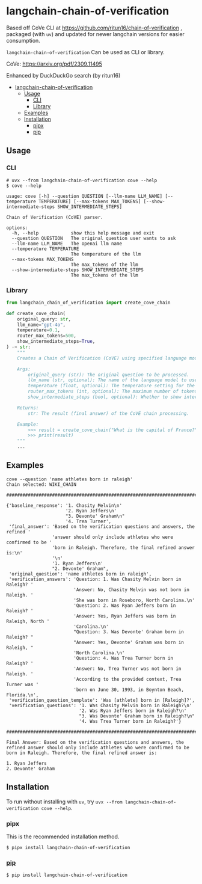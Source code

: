 # langchain-chain-of-verification 

Based off CoVe CLI at https://github.com/ritun16/chain-of-verification , packaged (with `uv`) and updated for newer langchain versions for easier consumption.

`langchain-chain-of-verification` Can be used as CLI or library.

CoVe: https://arxiv.org/pdf/2309.11495

Enhanced by DuckDuckGo search (by ritun16)

- [langchain-chain-of-verification](#langchain-chain-of-verification)
  - [Usage](#usage)
    - [CLI](#cli)
    - [Library](#library)
  - [Examples](#examples)
  - [Installation](#installation)
    - [pipx](#pipx)
    - [pip](#pip)

## Usage


### CLI

```plain
# uvx --from langchain-chain-of-verification cove --help
$ cove --help

usage: cove [-h] --question QUESTION [--llm-name LLM_NAME] [--temperature TEMPERATURE] [--max-tokens MAX_TOKENS] [--show-intermediate-steps SHOW_INTERMEDIATE_STEPS]

Chain of Verification (CoVE) parser.

options:
  -h, --help            show this help message and exit
  --question QUESTION   The original question user wants to ask
  --llm-name LLM_NAME   The openai llm name
  --temperature TEMPERATURE
                        The temperature of the llm
  --max-tokens MAX_TOKENS
                        The max_tokens of the llm
  --show-intermediate-steps SHOW_INTERMEDIATE_STEPS
                        The max_tokens of the llm
```

### Library

```python
from langchain_chain_of_verification import create_cove_chain

def create_cove_chain(
    original_query: str,
    llm_name="gpt-4o",
    temperature=0.1,
    router_max_tokens=500,
    show_intermediate_steps=True,
) -> str:
    """
    Creates a Chain of Verification (CoVE) using specified language models.

    Args:
        original_query (str): The original question to be processed.
        llm_name (str, optional): The name of the language model to use. Defaults to "gpt-4o".
        temperature (float, optional): The temperature setting for the language model. Defaults to 0.1.
        router_max_tokens (int, optional): The maximum number of tokens for the language model. Defaults to 500.
        show_intermediate_steps (bool, optional): Whether to show intermediate steps. Defaults to True.

    Returns:
        str: The result (final answer) of the CoVE chain processing.

    Example:
        >>> result = create_cove_chain("What is the capital of France?")
        >>> print(result)
    """
    ...
```

## Examples

```plain
cove --question 'name athletes born in raleigh'
Chain selected: WIKI_CHAIN

################################################################################

{'baseline_response': '1. Chasity Melvin\n'
                      '2. Ryan Jeffers\n'
                      "3. Devonte' Graham\n"
                      '4. Trea Turner',
 'final_answer': 'Based on the verification questions and answers, the refined '
                 'answer should only include athletes who were confirmed to be '
                 'born in Raleigh. Therefore, the final refined answer is:\n'
                 '\n'
                 '1. Ryan Jeffers\n'
                 "2. Devonte' Graham",
 'original_question': 'name athletes born in raleigh',
 'verification_answers': 'Question: 1. Was Chasity Melvin born in Raleigh? '
                         'Answer: No, Chasity Melvin was not born in Raleigh. '
                         'She was born in Roseboro, North Carolina.\n'
                         'Question: 2. Was Ryan Jeffers born in Raleigh? '
                         'Answer: Yes, Ryan Jeffers was born in Raleigh, North '
                         'Carolina.\n'
                         "Question: 3. Was Devonte' Graham born in Raleigh? "
                         "Answer: Yes, Devonte' Graham was born in Raleigh, "
                         'North Carolina.\n'
                         'Question: 4. Was Trea Turner born in Raleigh? '
                         'Answer: No, Trea Turner was not born in Raleigh. '
                         'According to the provided context, Trea Turner was '
                         'born on June 30, 1993, in Boynton Beach, Florida.\n',
 'verification_question_template': 'Was [athlete] born in [Raleigh]?',
 'verification_questions': '1. Was Chasity Melvin born in Raleigh?\n'
                           '2. Was Ryan Jeffers born in Raleigh?\n'
                           "3. Was Devonte' Graham born in Raleigh?\n"
                           '4. Was Trea Turner born in Raleigh?'}

################################################################################

Final Answer: Based on the verification questions and answers, the refined answer should only include athletes who were confirmed to be born in Raleigh. Therefore, the final refined answer is:

1. Ryan Jeffers
2. Devonte' Graham
```

## Installation

To run without installing with `uv`, try `uvx --from langchain-chain-of-verification cove --help`.

### pipx

This is the recommended installation method.

```
$ pipx install langchain-chain-of-verification
```

### [pip](https://pypi.org/project/langchain-chain-of-verification/)

```
$ pip install langchain-chain-of-verification
```
